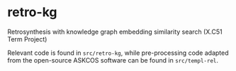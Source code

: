 # retro-kg
Retrosynthesis with knowledge graph embedding similarity search (X.C51 Term Project)

Relevant code is found in ``src/retro-kg``, while pre-processing code adapted from the open-source ASKCOS software can be found in ``src/templ-rel``.